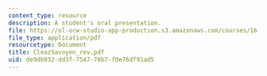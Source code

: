 ```yaml
---
content_type: resource
description: A student's oral presentation.
file: https://ol-ocw-studio-app-production.s3.amazonaws.com/courses/16-886-air-transportation-systems-architecting-spring-2004/de9db932dd3f754778b7f0e76df91ad5_CleazSavoyen_rev.pdf
file_type: application/pdf
resourcetype: Document
title: CleazSavoyen_rev.pdf
uid: de9db932-dd3f-7547-78b7-f0e76df91ad5
---
```

